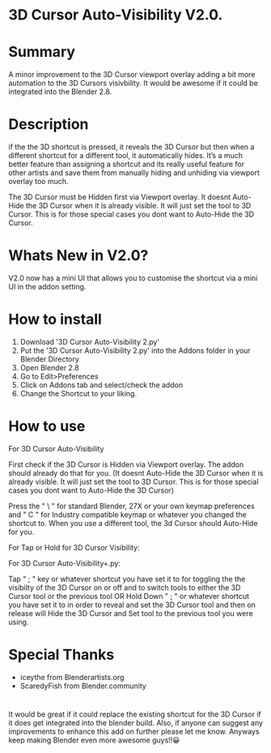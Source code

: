 # 3D Cursor Auto-Visibility V2.0.

# Summary
A minor improvement to the 3D Cursor viewport overlay adding a bit more automation to the 3D Cursors visivbility. It would be awesome if it could be integrated into the Blender 2.8. 

# Description
if the the 3D shortcut is pressed, it reveals the 3D Cursor but then when a different shortcut for a different tool, it automatically hides.  It’s a much better feature than assigning a shortcut and its really useful feature for other artists and save them from manually hiding and unhiding via viewport overlay too much. 

The 3D Cursor must be Hidden first via Viewport overlay. It doesnt Auto-Hide the 3D Cursor when it is already visible. It will just set the tool to 3D Cursor. This is for those special cases you dont want to Auto-Hide the 3D Cursor.

# Whats New in V2.0?
V2.0 now has a mini UI that allows you to customise the shortcut via a mini UI in the addon setting.

# How to install
1. Download '3D Cursor Auto-Visibility 2.py' 
2. Put the '3D Cursor Auto-Visibility 2.py' into the Addons folder in your Blender Directory  
3. Open Blender 2.8
4. Go to Edit>Preferences
5. Click on Addons tab and select/check the addon
7. Change the Shortcut to your liking.

# How to use
For 3D Cursor Auto-Visibility

First check if the 3D Cursor is Hidden via Viewport overlay. The addon should already do that for you. (It doesnt Auto-Hide the 3D Cursor when it is already visible. It will just set the tool to 3D Cursor. This is for those special cases you dont want to Auto-Hide the 3D Cursor)

Press the " \ "  for standard Blender, 27X or your own keymap preferences and " C " for Industry compatible keymap or whatever you changed the shortcut to.  When you use a different tool, the 3d Cursor should Auto-Hide for you.

For Tap or Hold for 3D Cursor Visibility:

For 3D Cursor Auto-Visibility+.py:

Tap " ; "  key or whatever shortcut you have set it to for toggling the the visibilty of the 3D Cursor on or off and to switch tools to either the 3D Cursor tool or the previous tool 
OR
Hold Down " ; " or whatever shortcut you have set it to in order to reveal and set the 3D Cursor tool and then on release will Hide the 3D Cursor and Set tool to the previous tool you were using.

# Special Thanks
- iceythe from Blenderartists.org
- ScaredyFish from Blender.community

#
It would be great if it could replace the existing shortcut for the 3D Cursor if it does get integrated into the blender build. Also, if anyone can suggest any improvements to enhance this add on further please let me know. Anyways keep making Blender even more awesome guys!!😀
